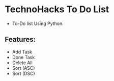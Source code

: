# TechnoHacks To Do List
- To-Do list Using Python.

## Features:
- Add Task
- Done Task
- Delete All
- Sort (ASC)
- Sort (DSC)
